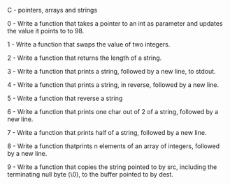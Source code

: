 C - pointers, arrays and strings

0 - Write a function that takes a pointer to an int as parameter and updates the value it points to to 98.

1 -  Write a function that swaps the value of two integers.

2 -  Write a function that returns the length of a string.

3 -  Write a function that prints a string, followed by a new line, to stdout.

4 -  Write a function that prints a string, in  reverse, followed by a new line.

5 -  Write a function that reverse a string

6 -  Write a function that prints one char out of 2 of a string, followed by a new line.

7 -  Write a function that prints half of a string, followed by a new line.

8 -  Write a function thatprints n elements of an array of integers, followed by a new line.

9 -  Write a function that copies the string pointed to by src, including the terminating null byte (\0), to the buffer pointed to by dest.
